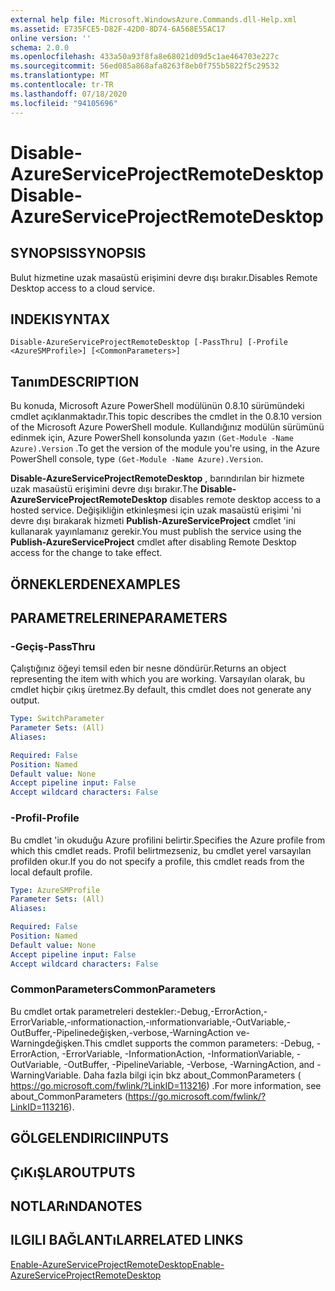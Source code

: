 ```yaml
---
external help file: Microsoft.WindowsAzure.Commands.dll-Help.xml
ms.assetid: E735FCE5-D82F-42D0-8D74-6A568E55AC17
online version: ''
schema: 2.0.0
ms.openlocfilehash: 433a50a93f8fa8e68021d09d5c1ae464703e227c
ms.sourcegitcommit: 56ed085a868afa8263f8eb0f755b5822f5c29532
ms.translationtype: MT
ms.contentlocale: tr-TR
ms.lasthandoff: 07/18/2020
ms.locfileid: "94105696"
---
```

# <span data-ttu-id="3f053-101">Disable-AzureServiceProjectRemoteDesktop</span><span class="sxs-lookup"><span data-stu-id="3f053-101">Disable-AzureServiceProjectRemoteDesktop</span></span>

## <span data-ttu-id="3f053-102">SYNOPSIS</span><span class="sxs-lookup"><span data-stu-id="3f053-102">SYNOPSIS</span></span>
<span data-ttu-id="3f053-103">Bulut hizmetine uzak masaüstü erişimini devre dışı bırakır.</span><span class="sxs-lookup"><span data-stu-id="3f053-103">Disables Remote Desktop access to a cloud service.</span></span>

## <span data-ttu-id="3f053-104">INDEKI</span><span class="sxs-lookup"><span data-stu-id="3f053-104">SYNTAX</span></span>

```
Disable-AzureServiceProjectRemoteDesktop [-PassThru] [-Profile <AzureSMProfile>] [<CommonParameters>]
```

## <span data-ttu-id="3f053-105">Tanım</span><span class="sxs-lookup"><span data-stu-id="3f053-105">DESCRIPTION</span></span>
<span data-ttu-id="3f053-106">Bu konuda, Microsoft Azure PowerShell modülünün 0.8.10 sürümündeki cmdlet açıklanmaktadır.</span><span class="sxs-lookup"><span data-stu-id="3f053-106">This topic describes the cmdlet in the 0.8.10 version of the Microsoft Azure PowerShell module.</span></span>
<span data-ttu-id="3f053-107">Kullandığınız modülün sürümünü edinmek için, Azure PowerShell konsolunda yazın `(Get-Module -Name Azure).Version` .</span><span class="sxs-lookup"><span data-stu-id="3f053-107">To get the version of the module you're using, in the Azure PowerShell console, type `(Get-Module -Name Azure).Version`.</span></span>

<span data-ttu-id="3f053-108">**Disable-AzureServiceProjectRemoteDesktop** , barındırılan bir hizmete uzak masaüstü erişimini devre dışı bırakır.</span><span class="sxs-lookup"><span data-stu-id="3f053-108">The **Disable-AzureServiceProjectRemoteDesktop** disables remote desktop access to a hosted service.</span></span>
<span data-ttu-id="3f053-109">Değişikliğin etkinleşmesi için uzak masaüstü erişimi 'ni devre dışı bırakarak hizmeti **Publish-AzureServiceProject** cmdlet 'ini kullanarak yayınlamanız gerekir.</span><span class="sxs-lookup"><span data-stu-id="3f053-109">You must publish the service using the **Publish-AzureServiceProject** cmdlet after disabling Remote Desktop access for the change to take effect.</span></span>

## <span data-ttu-id="3f053-110">ÖRNEKLERDEN</span><span class="sxs-lookup"><span data-stu-id="3f053-110">EXAMPLES</span></span>

## <span data-ttu-id="3f053-111">PARAMETRELERINE</span><span class="sxs-lookup"><span data-stu-id="3f053-111">PARAMETERS</span></span>

### <span data-ttu-id="3f053-112">-Geçiş</span><span class="sxs-lookup"><span data-stu-id="3f053-112">-PassThru</span></span>
<span data-ttu-id="3f053-113">Çalıştığınız öğeyi temsil eden bir nesne döndürür.</span><span class="sxs-lookup"><span data-stu-id="3f053-113">Returns an object representing the item with which you are working.</span></span>
<span data-ttu-id="3f053-114">Varsayılan olarak, bu cmdlet hiçbir çıkış üretmez.</span><span class="sxs-lookup"><span data-stu-id="3f053-114">By default, this cmdlet does not generate any output.</span></span>

```yaml
Type: SwitchParameter
Parameter Sets: (All)
Aliases: 

Required: False
Position: Named
Default value: None
Accept pipeline input: False
Accept wildcard characters: False
```

### <span data-ttu-id="3f053-115">-Profil</span><span class="sxs-lookup"><span data-stu-id="3f053-115">-Profile</span></span>
<span data-ttu-id="3f053-116">Bu cmdlet 'in okuduğu Azure profilini belirtir.</span><span class="sxs-lookup"><span data-stu-id="3f053-116">Specifies the Azure profile from which this cmdlet reads.</span></span>
<span data-ttu-id="3f053-117">Profil belirtmezseniz, bu cmdlet yerel varsayılan profilden okur.</span><span class="sxs-lookup"><span data-stu-id="3f053-117">If you do not specify a profile, this cmdlet reads from the local default profile.</span></span>

```yaml
Type: AzureSMProfile
Parameter Sets: (All)
Aliases: 

Required: False
Position: Named
Default value: None
Accept pipeline input: False
Accept wildcard characters: False
```

### <span data-ttu-id="3f053-118">CommonParameters</span><span class="sxs-lookup"><span data-stu-id="3f053-118">CommonParameters</span></span>
<span data-ttu-id="3f053-119">Bu cmdlet ortak parametreleri destekler:-Debug,-ErrorAction,-ErrorVariable,-ınformationaction,-ınformationvariable,-OutVariable,-OutBuffer,-Pipelinedeğişken,-verbose,-WarningAction ve-Warningdeğişken.</span><span class="sxs-lookup"><span data-stu-id="3f053-119">This cmdlet supports the common parameters: -Debug, -ErrorAction, -ErrorVariable, -InformationAction, -InformationVariable, -OutVariable, -OutBuffer, -PipelineVariable, -Verbose, -WarningAction, and -WarningVariable.</span></span> <span data-ttu-id="3f053-120">Daha fazla bilgi için bkz about_CommonParameters ( https://go.microsoft.com/fwlink/?LinkID=113216) .</span><span class="sxs-lookup"><span data-stu-id="3f053-120">For more information, see about_CommonParameters (https://go.microsoft.com/fwlink/?LinkID=113216).</span></span>

## <span data-ttu-id="3f053-121">GÖLGELENDIRICI</span><span class="sxs-lookup"><span data-stu-id="3f053-121">INPUTS</span></span>

## <span data-ttu-id="3f053-122">ÇıKıŞLAR</span><span class="sxs-lookup"><span data-stu-id="3f053-122">OUTPUTS</span></span>

## <span data-ttu-id="3f053-123">NOTLARıNDA</span><span class="sxs-lookup"><span data-stu-id="3f053-123">NOTES</span></span>

## <span data-ttu-id="3f053-124">ILGILI BAĞLANTıLAR</span><span class="sxs-lookup"><span data-stu-id="3f053-124">RELATED LINKS</span></span>

[<span data-ttu-id="3f053-125">Enable-AzureServiceProjectRemoteDesktop</span><span class="sxs-lookup"><span data-stu-id="3f053-125">Enable-AzureServiceProjectRemoteDesktop</span></span>](./Enable-AzureServiceProjectRemoteDesktop.md)


